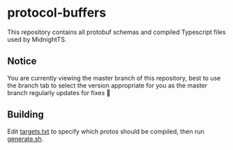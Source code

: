 # protocol-buffers
This repository contains all protobuf schemas and compiled Typescript files used by MidnightTS.

## Notice
You are currently viewing the master branch of this repository, best to use the branch tab to select the version appropriate for you as the master branch regularly updates for fixes  💙

## Building
Edit [targets.txt](targets.txt) to specify which protos should be compiled, then run [generate.sh](generate.sh).